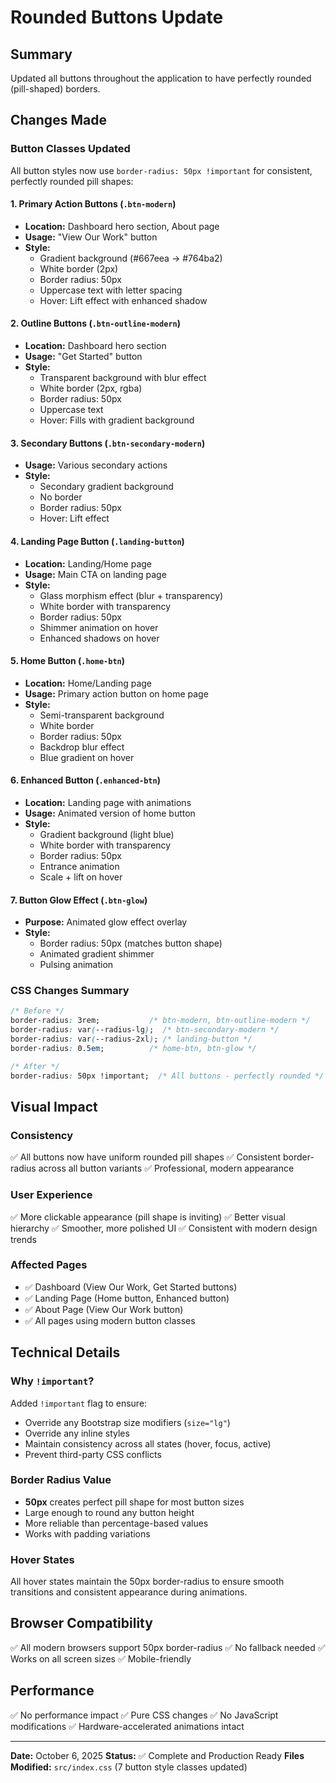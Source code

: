 # Rounded Buttons Update

## Summary
Updated all buttons throughout the application to have perfectly rounded (pill-shaped) borders.

## Changes Made

### Button Classes Updated

All button styles now use `border-radius: 50px !important` for consistent, perfectly rounded pill shapes:

#### 1. **Primary Action Buttons** (`.btn-modern`)
- **Location:** Dashboard hero section, About page
- **Usage:** "View Our Work" button
- **Style:** 
  - Gradient background (#667eea → #764ba2)
  - White border (2px)
  - Border radius: 50px
  - Uppercase text with letter spacing
  - Hover: Lift effect with enhanced shadow

#### 2. **Outline Buttons** (`.btn-outline-modern`)
- **Location:** Dashboard hero section
- **Usage:** "Get Started" button
- **Style:**
  - Transparent background with blur effect
  - White border (2px, rgba)
  - Border radius: 50px
  - Uppercase text
  - Hover: Fills with gradient background

#### 3. **Secondary Buttons** (`.btn-secondary-modern`)
- **Usage:** Various secondary actions
- **Style:**
  - Secondary gradient background
  - No border
  - Border radius: 50px
  - Hover: Lift effect

#### 4. **Landing Page Button** (`.landing-button`)
- **Location:** Landing/Home page
- **Usage:** Main CTA on landing page
- **Style:**
  - Glass morphism effect (blur + transparency)
  - White border with transparency
  - Border radius: 50px
  - Shimmer animation on hover
  - Enhanced shadows on hover

#### 5. **Home Button** (`.home-btn`)
- **Location:** Home/Landing page
- **Usage:** Primary action button on home page
- **Style:**
  - Semi-transparent background
  - White border
  - Border radius: 50px
  - Backdrop blur effect
  - Blue gradient on hover

#### 6. **Enhanced Button** (`.enhanced-btn`)
- **Location:** Landing page with animations
- **Usage:** Animated version of home button
- **Style:**
  - Gradient background (light blue)
  - White border with transparency
  - Border radius: 50px
  - Entrance animation
  - Scale + lift on hover

#### 7. **Button Glow Effect** (`.btn-glow`)
- **Purpose:** Animated glow effect overlay
- **Style:**
  - Border radius: 50px (matches button shape)
  - Animated gradient shimmer
  - Pulsing animation

### CSS Changes Summary

```css
/* Before */
border-radius: 3rem;           /* btn-modern, btn-outline-modern */
border-radius: var(--radius-lg);  /* btn-secondary-modern */
border-radius: var(--radius-2xl); /* landing-button */
border-radius: 0.5em;          /* home-btn, btn-glow */

/* After */
border-radius: 50px !important;  /* All buttons - perfectly rounded */
```

## Visual Impact

### Consistency
✅ All buttons now have uniform rounded pill shapes
✅ Consistent border-radius across all button variants
✅ Professional, modern appearance

### User Experience
✅ More clickable appearance (pill shape is inviting)
✅ Better visual hierarchy
✅ Smoother, more polished UI
✅ Consistent with modern design trends

### Affected Pages
- ✅ Dashboard (View Our Work, Get Started buttons)
- ✅ Landing Page (Home button, Enhanced button)
- ✅ About Page (View Our Work button)
- ✅ All pages using modern button classes

## Technical Details

### Why `!important`?
Added `!important` flag to ensure:
- Override any Bootstrap size modifiers (`size="lg"`)
- Override any inline styles
- Maintain consistency across all states (hover, focus, active)
- Prevent third-party CSS conflicts

### Border Radius Value
- **50px** creates perfect pill shape for most button sizes
- Large enough to round any button height
- More reliable than percentage-based values
- Works with padding variations

### Hover States
All hover states maintain the 50px border-radius to ensure smooth transitions and consistent appearance during animations.

## Browser Compatibility
✅ All modern browsers support 50px border-radius
✅ No fallback needed
✅ Works on all screen sizes
✅ Mobile-friendly

## Performance
✅ No performance impact
✅ Pure CSS changes
✅ No JavaScript modifications
✅ Hardware-accelerated animations intact

---

**Date:** October 6, 2025
**Status:** ✅ Complete and Production Ready
**Files Modified:** `src/index.css` (7 button style classes updated)
